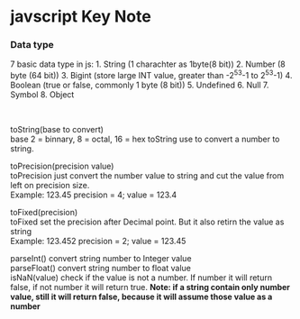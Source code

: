 <h1>javscript Key Note</h1>

<h3>Data type</h3>
<p>
7 basic data type in js:
1. String (1 charachter as 1byte(8 bit))
2. Number (8 byte (64 bit))
3. Bigint (store large INT value, greater than -2<sup>53</sup>-1 to 2<sup>53</sup>-1)
4. Boolean (true or false, commonly 1 byte (8 bit))
5. Undefined 
6. Null
7. Symbol
8. Object
</p>
<br>
<p>toString(base to convert) <br>base 2 = binnary, 8 = octal, 16 = hex
toString use to convert a number to string.</p>

<p>toPrecision(precision value) <br>
toPrecision just convert the number value to string and cut the value from left on precision size.<br>
Example: 123.45 precision = 4; value = 123.4</p>

<p>toFixed(precision) <br>
toFixed set the precision after Decimal point. But it also retirn the value as string<br>
Example: 123.452 precision = 2; value = 123.45</p>

<p>parseInt() convert string number to Integer value<br>
parseFloat() convert string number to float value<br>
isNaN(value) check if the value is not a number. If number it will return false, if not number it will return true. <b>Note: if a string contain only number value, still it will return false, because it will assume those value as a number</b></p>